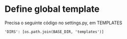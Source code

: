 # Define global template

Precisa o seguinte código no settings.py, em TEMPLATES

```
'DIRS': [os.path.join(BASE_DIR, 'templates')]
```
